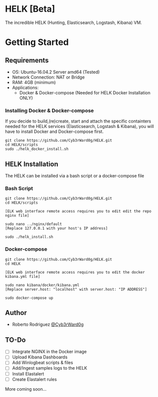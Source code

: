 # HELK [Beta]
The incredible HELK (Hunting, Elasticsearch, Logstash, Kibana) VM. 

# Getting Started

## Requirements
* OS: Ubuntu-16.04.2 Server amd64 (Tested)
* Network Connection: NAT or Bridge
* RAM: 4GB (minimum)
* Applications:
	* Docker & Docker-compose (Needed for HELK Docker Installation ONLY)

### Installing Docker & Docker-compose
If you decide to build,(re)create, start and attach the specific containters needed for the HELK services (Elasticsearch, Logstash & Kibana), you will have to install Docker and Docker-compose first.

```
git clone https://github.com/Cyb3rWard0g/HELK.git
cd HELK/scripts
sudo ./helk_docker_install.sh
```
 
## HELK Installation
The HELK can be installed via a bash script or a docker-compose file

### Bash Script
```
git clone https://github.com/Cyb3rWard0g/HELK.git
cd HELK/scripts

[ELK web interface remote access requires you to edit edit the repo nginx file]

sudo nano ../nginx/default
[Replace 127.0.0.1 with your host's IP address]

sudo ./helk_install.sh
```

### Docker-compose
```
git clone https://github.com/Cyb3rWard0g/HELK.git
cd HELK

[ELK web interface remote access requires you to edit the docker kibana.yml file]

sudo nano kibana/docker/kibana.yml
[Replace server.host: "localhost" with server.host: "IP ADDRESS"]

sudo docker-compose up
```

## Author
* Roberto Rodriguez [@Cyb3rWard0g](https://twitter.com/Cyb3rWard0g)

## TO-Do
- [ ] Integrate NGINX in the Docker image
- [ ] Upload Kibana Dashboards
- [ ] Add Winlogbeat scripts & files
- [ ] Add/Ingest samples logs to the HELK
- [ ] Install Elastalert
- [ ] Create Elastalert rules

More coming soon...

